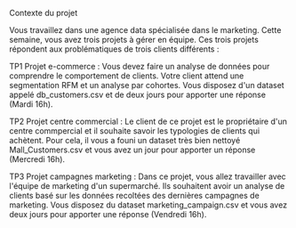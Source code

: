 
Contexte du projet

Vous travaillez dans une agence data spécialisée dans le marketing. Cette semaine, vous avez trois projets à gérer en équipe. Ces trois projets répondent aux problématiques de trois clients différents :

TP1 Projet e-commerce : Vous devez faire un analyse de données pour comprendre le comportement de clients. Votre client attend une segmentation RFM et un analyse par cohortes. Vous disposez d'un dataset appelé db_customers.csv et de deux jours pour apporter une réponse (Mardi 16h).

TP2 Projet centre commercial : Le client de ce projet est le propriétaire d'un centre commpercial et il souhaite savoir les typologies de clients qui achètent. Pour cela, il vous a founi un dataset très bien nettoyé Mall_Customers.csv et vous avez un jour pour apporter un réponse (Mercredi 16h).

TP3 Projet campagnes marketing : Dans ce projet, vous allez travailler avec l'équipe de marketing d'un supermarché. Ils souhaitent avoir un analyse de clients basé sur les données recoltées des dernières campagnes de marketing. Vous disposez du dataset marketing_campaign.csv et vous avez deux jours pour apporter une réponse (Vendredi 16h).
